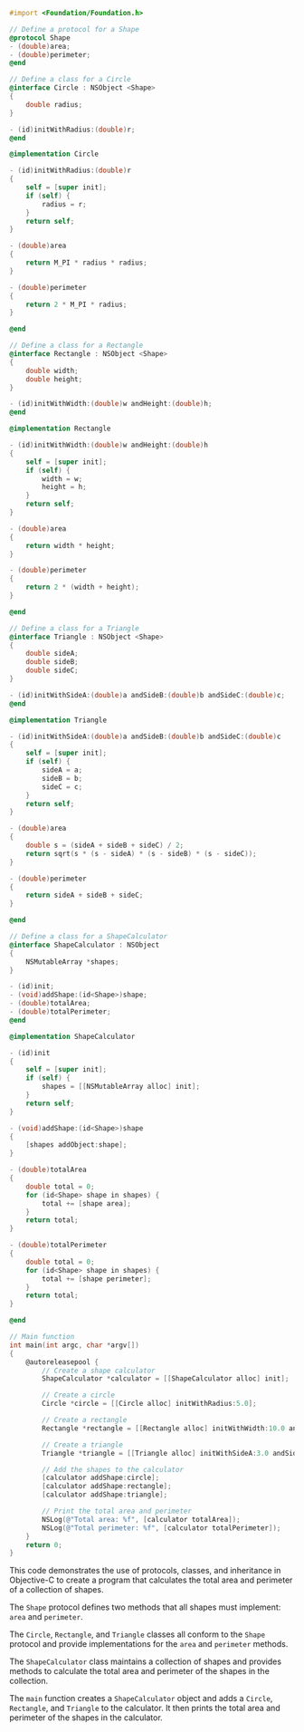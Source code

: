 ```objective-c
#import <Foundation/Foundation.h>

// Define a protocol for a Shape
@protocol Shape
- (double)area;
- (double)perimeter;
@end

// Define a class for a Circle
@interface Circle : NSObject <Shape>
{
    double radius;
}

- (id)initWithRadius:(double)r;
@end

@implementation Circle

- (id)initWithRadius:(double)r
{
    self = [super init];
    if (self) {
        radius = r;
    }
    return self;
}

- (double)area
{
    return M_PI * radius * radius;
}

- (double)perimeter
{
    return 2 * M_PI * radius;
}

@end

// Define a class for a Rectangle
@interface Rectangle : NSObject <Shape>
{
    double width;
    double height;
}

- (id)initWithWidth:(double)w andHeight:(double)h;
@end

@implementation Rectangle

- (id)initWithWidth:(double)w andHeight:(double)h
{
    self = [super init];
    if (self) {
        width = w;
        height = h;
    }
    return self;
}

- (double)area
{
    return width * height;
}

- (double)perimeter
{
    return 2 * (width + height);
}

@end

// Define a class for a Triangle
@interface Triangle : NSObject <Shape>
{
    double sideA;
    double sideB;
    double sideC;
}

- (id)initWithSideA:(double)a andSideB:(double)b andSideC:(double)c;
@end

@implementation Triangle

- (id)initWithSideA:(double)a andSideB:(double)b andSideC:(double)c
{
    self = [super init];
    if (self) {
        sideA = a;
        sideB = b;
        sideC = c;
    }
    return self;
}

- (double)area
{
    double s = (sideA + sideB + sideC) / 2;
    return sqrt(s * (s - sideA) * (s - sideB) * (s - sideC));
}

- (double)perimeter
{
    return sideA + sideB + sideC;
}

@end

// Define a class for a ShapeCalculator
@interface ShapeCalculator : NSObject
{
    NSMutableArray *shapes;
}

- (id)init;
- (void)addShape:(id<Shape>)shape;
- (double)totalArea;
- (double)totalPerimeter;
@end

@implementation ShapeCalculator

- (id)init
{
    self = [super init];
    if (self) {
        shapes = [[NSMutableArray alloc] init];
    }
    return self;
}

- (void)addShape:(id<Shape>)shape
{
    [shapes addObject:shape];
}

- (double)totalArea
{
    double total = 0;
    for (id<Shape> shape in shapes) {
        total += [shape area];
    }
    return total;
}

- (double)totalPerimeter
{
    double total = 0;
    for (id<Shape> shape in shapes) {
        total += [shape perimeter];
    }
    return total;
}

@end

// Main function
int main(int argc, char *argv[])
{
    @autoreleasepool {
        // Create a shape calculator
        ShapeCalculator *calculator = [[ShapeCalculator alloc] init];

        // Create a circle
        Circle *circle = [[Circle alloc] initWithRadius:5.0];

        // Create a rectangle
        Rectangle *rectangle = [[Rectangle alloc] initWithWidth:10.0 andHeight:20.0];

        // Create a triangle
        Triangle *triangle = [[Triangle alloc] initWithSideA:3.0 andSideB:4.0 andSideC:5.0];

        // Add the shapes to the calculator
        [calculator addShape:circle];
        [calculator addShape:rectangle];
        [calculator addShape:triangle];

        // Print the total area and perimeter
        NSLog(@"Total area: %f", [calculator totalArea]);
        NSLog(@"Total perimeter: %f", [calculator totalPerimeter]);
    }
    return 0;
}
```

This code demonstrates the use of protocols, classes, and inheritance in Objective-C to create a program that calculates the total area and perimeter of a collection of shapes.

The `Shape` protocol defines two methods that all shapes must implement: `area` and `perimeter`.

The `Circle`, `Rectangle`, and `Triangle` classes all conform to the `Shape` protocol and provide implementations for the `area` and `perimeter` methods.

The `ShapeCalculator` class maintains a collection of shapes and provides methods to calculate the total area and perimeter of the shapes in the collection.

The `main` function creates a `ShapeCalculator` object and adds a `Circle`, `Rectangle`, and `Triangle` to the calculator. It then prints the total area and perimeter of the shapes in the calculator.